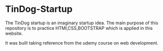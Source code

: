 # TinDog-Startup

The TinDog startup is an imaginary startup idea.
The main purpose of this repository is to practice HTMl,CSS,BOOTSTRAP which is applied in this website.

It was built taking reference from the udemy course on web development.
